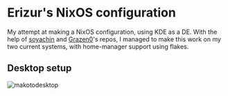 # Erizur's NixOS configuration
My attempt at making a NixOS configuration, using KDE as a DE. With the help of [soyachin](https://github.com/soyachin/nixos-configuration) and [Grazen0](https://github.com/Grazen0/nixos-config)'s repos, I managed to make this work on my two current systems, with home-manager support using flakes.

## Desktop setup
![makotodesktop](https://github.com/Erizur/nixos-config/blob/main/.github/screenshots/desktop.png?raw=true)